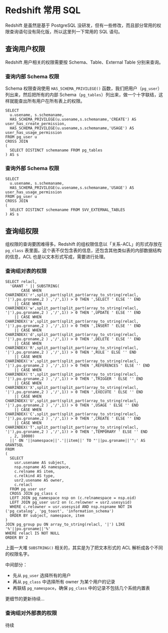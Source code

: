 # Redshift 常用 SQL

Redshift 是虽然是基于 PostgreSQL 没研发，但有一些修改，而且部分常用的权限查询语句没有简化版，所以这里列一下常用的 SQL 语句。

## 查询用户权限

Redshift 用户相关的权限需要按 Schema、Table、External Table 分别来查询。

### 查询内部 Schema 权限

Schema 权限查询使用 `HAS_SCHEMA_PRIVILEGE()` 函数，我们把用户（`pg_user`）列出来，然后把所有的内部 Schema（`pg_tables`）列出来，做一个十字联结，这样就能查出所有用户在所有表上的权限。

```
SELECT
  u.usename, s.schemaname,
  HAS_SCHEMA_PRIVILEGE(u.usename,s.schemaname,'CREATE') AS user_has_create_permission,
  HAS_SCHEMA_PRIVILEGE(u.usename,s.schemaname,'USAGE') AS user_has_usage_permission
FROM pg_user u
CROSS JOIN
(
  SELECT DISTINCT schemaname FROM pg_tables
) AS s
```

### 查询外部 Schema 权限

```
SELECT
  u.usename, s.schemaname,
  HAS_SCHEMA_PRIVILEGE(u.usename,s.schemaname,'USAGE') AS user_has_usage_permission
FROM pg_user u
CROSS JOIN
(
  SELECT DISTINCT schemaname FROM SVV_EXTERNAL_TABLES
) AS s
```

## 查询组权限

组权限的查询要困难得多。Redshift 的组权限信息以「关系-ACL」的形式存放在 `pg_class` 表里面。这个表不仅包含表的信息，还包含其他类似表的内部数据结构的信息，ACL 也是以文本形式写成，需要进行处理。

### 查询组对表的权限

```
SELECT relacl, 
  'GRANT ' || SUBSTRING(
       CASE WHEN CHARINDEX('r',split_part(split_part(array_to_string(relacl, '|'),pu.groname,2 ) ,'/',1)) > 0 THEN ',SELECT ' ELSE '' END 
    || CASE WHEN CHARINDEX('w',split_part(split_part(array_to_string(relacl, '|'),pu.groname,2 ) ,'/',1)) > 0 THEN ',UPDATE ' ELSE '' END 
    || CASE WHEN CHARINDEX('a',split_part(split_part(array_to_string(relacl, '|'),pu.groname,2 ) ,'/',1)) > 0 THEN ',INSERT ' ELSE '' END 
    || CASE WHEN CHARINDEX('d',split_part(split_part(array_to_string(relacl, '|'),pu.groname,2 ) ,'/',1)) > 0 THEN ',DELETE ' ELSE '' END 
    || CASE WHEN CHARINDEX('R',split_part(split_part(array_to_string(relacl, '|'),pu.groname,2 ) ,'/',1)) > 0 THEN ',RULE ' ELSE '' END 
    || CASE WHEN CHARINDEX('x',split_part(split_part(array_to_string(relacl, '|'),pu.groname,2 ) ,'/',1)) > 0 THEN ',REFERENCES ' ELSE '' END 
    || CASE WHEN CHARINDEX('t',split_part(split_part(array_to_string(relacl, '|'),pu.groname,2 ) ,'/',1)) > 0 THEN ',TRIGGER ' ELSE '' END 
    || CASE WHEN CHARINDEX('X',split_part(split_part(array_to_string(relacl, '|'),pu.groname,2 ) ,'/',1)) > 0 THEN ',EXECUTE ' ELSE '' END 
    || CASE WHEN CHARINDEX('U',split_part(split_part(array_to_string(relacl, '|'),pu.groname,2 ) ,'/',1)) > 0 THEN ',USAGE ' ELSE '' END 
    || CASE WHEN CHARINDEX('C',split_part(split_part(array_to_string(relacl, '|'),pu.groname,2 ) ,'/',1)) > 0 THEN ',CREATE ' ELSE '' END 
    || CASE WHEN CHARINDEX('T',split_part(split_part(array_to_string(relacl, '|'),pu.groname,2 ) ,'/',1)) > 0 THEN ',TEMPORARY ' ELSE '' END 
  , 2, 10000)
  ||' ON '||namespace||'.'||item||' TO "'||pu.groname||'";' AS GRANTSQL
FROM 
(
  SELECT 
    usr.usename AS subject, 
    nsp.nspname AS namespace, 
    c.relname AS item, 
    c.relkind AS type, 
    usr2.usename AS owner, 
    c.relacl 
  FROM pg_user usr 
  CROSS JOIN pg_class c 
  LEFT JOIN pg_namespace nsp on (c.relnamespace = nsp.oid) 
  LEFT JOIN pg_user usr2 on (c.relowner = usr2.usesysid)
  WHERE c.relowner = usr.usesysid AND nsp.nspname NOT IN ('pg_catalog', 'pg_toast', 'information_schema')
  ORDER BY subject, namespace, item 
)
JOIN pg_group pu ON array_to_string(relacl, '|') LIKE '%'||pu.groname||'%' 
WHERE relacl IS NOT NULL
ORDER BY 2
```

上面一大堆 `SUBSTRING()` 相关的，其实是为了把文本形式的 ACL 解析成各个不同的权限名字。

中间部分：

- 先从 `pg_user` 选择所有的用户
- 再从 `pg_class` 中选择所有 owner 为某个用户的记录
- 再联结 `pg_namespace`，确保 `pg_class` 中的记录不包括几个系统内置表

更细节的更新待续…

### 查询组对外部表的权限

待续















